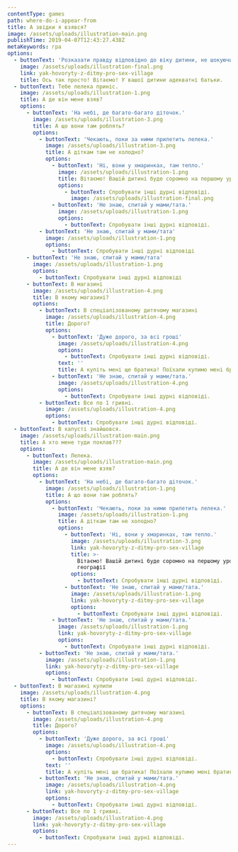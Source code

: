 ```yaml
---
contentType: games
path: where-do-i-appear-from
title: А звідки я взявся?
image: /assets/uploads/illustration-main.png
publishTime: 2019-04-07T12:43:27.438Z
metaKeywords: гра
options:
  - buttonText: 'Розказати правду відповідно до віку дитини, не шокуючи її подробицями'
    image: /assets/uploads/illustration-final.png
    link: yak-hovoryty-z-ditmy-pro-sex-village
    title: Ось так просто! Вітаємо! У вашої дитини адекватні батьки.
  - buttonText: Тебе лелека приніс.
    image: /assets/uploads/illustration-1.png
    title: А де він мене взяв?
    options:
      - buttonText: 'На небі, де багато-багато діточок.'
        image: /assets/uploads/illustration-3.png
        title: А що вони там роблять?
        options:
          - buttonText: 'Чекають, поки за ними прилетить лелека.'
            image: /assets/uploads/illustration-3.png
            title: А діткам там не холодно?
            options:
              - buttonText: 'Ні, вони у хмаринках, там тепло.'
                image: /assets/uploads/illustration-1.png
                title: Вітаємо! Вашій дитині буде соромно на першому уроці географії.
                options:
                  - buttonText: Спробувати інші дурні відповіді.
                    image: /assets/uploads/illustration-final.png
              - buttonText: 'Не знаю, спитай у мами/тата.'
                image: /assets/uploads/illustration-1.png
                options:
                  - buttonText: Спробувати інші дурні відповіді.
          - buttonText: 'Не знаю, спитай у мами/тата'
            image: /assets/uploads/illustration-1.png
            options:
              - buttonText: Спробувати інші дурні відповіді
      - buttonText: 'Не знаю, спитай у мами/тата'
        image: /assets/uploads/illustration-1.png
        options:
          - buttonText: Спробувати інші дурні відповіді
      - buttonText: В магазині
        image: /assets/uploads/illustration-4.png
        title: В якому магазині?
        options:
          - buttonText: В спеціалізованому дитячому магазині
            image: /assets/uploads/illustration-4.png
            title: Дорого?
            options:
              - buttonText: 'Дуже дорого, за всі гроші'
                image: /assets/uploads/illustration-4.png
                options:
                  - buttonText: Спробувати інші дурні відповіді.
                text: ''
                title: А купіть мені ще братика! Поїхали купимо мені братика!
              - buttonText: 'Не знаю, спитай у мами/тата.'
                image: /assets/uploads/illustration-4.png
                options:
                  - buttonText: Спробувати інші дурні відповіді.
          - buttonText: Все по 1 гривні.
            image: /assets/uploads/illustration-4.png
            options:
              - buttonText: Спробувати інші дурні відповіді.
  - buttonText: В капусті знайшовся.
    image: /assets/uploads/illustration-main.png
    title: А хто мене туди поклав???
    options:
      - buttonText: Лелека.
        image: /assets/uploads/illustration-main.png
        title: А де він мене взяв?
        options:
          - buttonText: 'На небі, де багато-багато діточок.'
            image: /assets/uploads/illustration-1.png
            title: А що вони там роблять?
            options:
              - buttonText: 'Чекають, поки за ними прилетить лелека.'
                image: /assets/uploads/illustration-1.png
                title: А діткам там не холодно?
                options:
                  - buttonText: 'Ні, вони у хмаринках, там тепло.'
                    image: /assets/uploads/illustration-3.png
                    link: yak-hovoryty-z-ditmy-pro-sex-village
                    title: >-
                      Вітаємо! Вашій дитині буде соромно на першому уроці
                      географії
                    options:
                      - buttonText: Спробувати інші дурні відповіді.
                  - buttonText: 'Не знаю, спитай у мами/тата.'
                    image: /assets/uploads/illustration-1.png
                    link: yak-hovoryty-z-ditmy-pro-sex-village
                    options:
                      - buttonText: Спробувати інші дурні відповіді.
              - buttonText: 'Не знаю, спитай у мами/тата.'
                image: /assets/uploads/illustration-1.png
                link: yak-hovoryty-z-ditmy-pro-sex-village
                options:
                  - buttonText: Спробувати інші дурні відповіді.
          - buttonText: 'Не знаю, спитай у мами/тата.'
            image: /assets/uploads/illustration-1.png
            link: yak-hovoryty-z-ditmy-pro-sex-village
            options:
              - buttonText: Спробувати інші дурні відповіді.
  - buttonText: В магазині купили
    image: /assets/uploads/illustration-4.png
    title: В якому магазині?
    options:
      - buttonText: В спеціалізованому дитячому магазині
        image: /assets/uploads/illustration-4.png
        title: Дорого?
        options:
          - buttonText: 'Дуже дорого, за всі гроші'
            image: /assets/uploads/illustration-4.png
            options:
              - buttonText: Спробувати інші дурні відповіді.
            text: ''
            title: А купіть мені ще братика! Поїхали купимо мені братика!
          - buttonText: 'Не знаю, спитай у мами/тата.'
            image: /assets/uploads/illustration-4.png
            link: yak-hovoryty-z-ditmy-pro-sex-village
            options:
              - buttonText: Спробувати інші дурні відповіді.
      - buttonText: Все по 1 гривні.
        image: /assets/uploads/illustration-4.png
        link: yak-hovoryty-z-ditmy-pro-sex-village
        options:
          - buttonText: Спробувати інші дурні відповіді.
---
```



